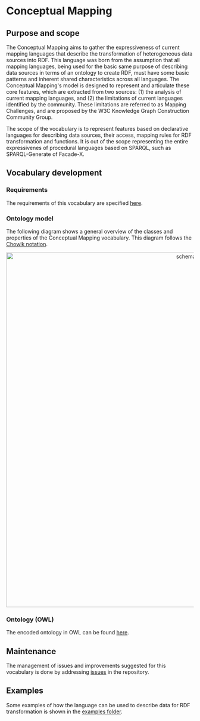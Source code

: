 # Conceptual Mapping 

## Purpose and scope

The Conceptual Mapping aims to gather the expressiveness of current mapping languages that describe the transformation of heterogeneous data sources into RDF. This language was born from the assumption that all mapping languages, being used for the basic same purpose of describing data sources in terms of an ontology to create RDF, must have some basic patterns and inherent shared characteristics across all languages. The Conceptual Mapping's model is designed to represent and articulate these core features, which are extracted from two sources: (1) the analysis of current mapping languages, and (2) the limitations of current languages identified by the community. These limitations are referred to as Mapping Challenges, and are proposed by the W3C Knowledge Graph Construction Community Group.

The scope of the vocabulary is to represent features based on declarative languages for describing data sources, their access, mapping rules for RDF transformation and functions. It is out of the scope representing the entire expressivenes of procedural languages based on SPARQL, such as SPARQL-Generate of Facade-X.

## Vocabulary development
### Requirements
The requirements of this vocabulary are specified [here](https://github.com/oeg-upm/Conceptual-Mapping/blob/main/requirements/Requirements%20-%20conceptual%20mapping.xlsx).

### Ontology model

The following diagram shows a general overview of the classes and properties of the Conceptual Mapping vocabulary. This diagram follows the [Chowlk notation](https://chowlk.linkeddata.es/notation.html).

<p align="center"> 
 <img src="https://github.com/anaigmo/Conceptual-Mapping-Ontology/blob/main/OnToology/ontology/conceptual-mapping-ontology.owl/documentation/resources/images/cm_diagram.png?raw=true" alt="schema" width="950"/> 
</p>

### Ontology (OWL)
The encoded ontology in OWL can be found [here](https://github.com/oeg-upm/Conceptual-Mapping/blob/main/ontology/conceptual-mapping.owl). 

## Maintenance
The management of issues and improvements suggested for this vocabulary is done by addressing [issues](https://github.com/oeg-upm/Conceptual-Mapping/issues) in the repository.

## Examples
Some examples of how the language can be used to describe data for RDF transformation is shown in the [examples folder](https://github.com/oeg-upm/Conceptual-Mapping/tree/main/examples).
